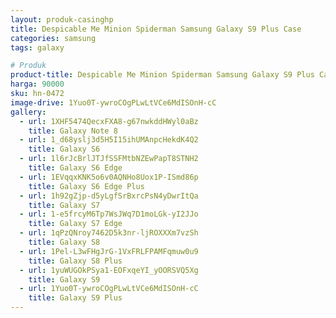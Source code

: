 ```yaml
---
layout: produk-casinghp
title: Despicable Me Minion Spiderman Samsung Galaxy S9 Plus Case
categories: samsung
tags: galaxy

# Produk
product-title: Despicable Me Minion Spiderman Samsung Galaxy S9 Plus Case
harga: 90000
sku: hn-0472
image-drive: 1Yuo0T-ywroCOgPLwLtVCe6MdISOnH-cC
gallery:
  - url: 1XHF5474QecxFXA8-g67nwkddHWyl0aBz
    title: Galaxy Note 8
  - url: 1_d68yslj3d5H5I15ihUMAnpcHekdK4Q2
    title: Galaxy S6
  - url: 1l6rJcBrlJTJfSSFMtbNZEwPapT8STNH2
    title: Galaxy S6 Edge
  - url: 1EVqqxKNK5o6v0AQNHo8Uox1P-ISmd86p
    title: Galaxy S6 Edge Plus
  - url: 1h92gZjp-d5yLgfSrBxrcPsN4yDwrItQa
    title: Galaxy S7
  - url: 1-e5frcyM6Tp7WsJWq7D1moLGk-yI2JJo
    title: Galaxy S7 Edge
  - url: 1qPzQNroy7462D5k3nr-ljROXXXm7vzSh
    title: Galaxy S8
  - url: 1Pel-L3wFHgJrG-1VxFRLFPAMFqmuw0u9
    title: Galaxy S8 Plus
  - url: 1yuWUGOkPSya1-EOFxqeYI_yOORSVQ5Xg
    title: Galaxy S9
  - url: 1Yuo0T-ywroCOgPLwLtVCe6MdISOnH-cC
    title: Galaxy S9 Plus
---
```

